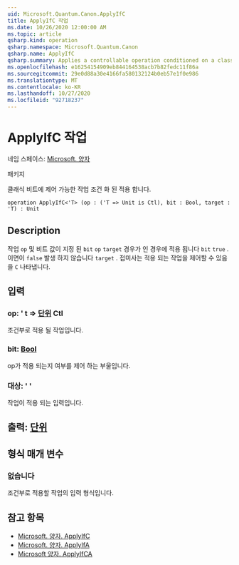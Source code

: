 ```yaml
---
uid: Microsoft.Quantum.Canon.ApplyIfC
title: ApplyIfC 작업
ms.date: 10/26/2020 12:00:00 AM
ms.topic: article
qsharp.kind: operation
qsharp.namespace: Microsoft.Quantum.Canon
qsharp.name: ApplyIfC
qsharp.summary: Applies a controllable operation conditioned on a classical bit.
ms.openlocfilehash: e16254154909eb844164538acb7b82fedc11f86a
ms.sourcegitcommit: 29e0d88a30e4166fa580132124b0eb57e1f0e986
ms.translationtype: MT
ms.contentlocale: ko-KR
ms.lasthandoff: 10/27/2020
ms.locfileid: "92718237"
---
```

# <a name="applyifc-operation"></a>ApplyIfC 작업

네임 스페이스: [Microsoft. 양자](xref:Microsoft.Quantum.Canon)

패키지 [](https://nuget.org/packages/)


클래식 비트에 제어 가능한 작업 조건 화 된 적용 합니다.

```qsharp
operation ApplyIfC<'T> (op : ('T => Unit is Ctl), bit : Bool, target : 'T) : Unit
```


## <a name="description"></a>Description

작업 `op` 및 비트 값이 지정 된 `bit` `op` `target` 경우가 인 경우에 적용 됩니다 `bit` `true` . 이면이 `false` 발생 하지 않습니다 `target` .
접미사는 적용 되는 작업을 제어할 수 있음을 `C` 나타냅니다.

## <a name="input"></a>입력

### <a name="op--t--unit-ctl"></a>op: ' t => [단위](xref:microsoft.quantum.lang-ref.unit) Ctl

조건부로 적용 될 작업입니다.


### <a name="bit--bool"></a>bit: [Bool](xref:microsoft.quantum.lang-ref.bool)

op가 적용 되는지 여부를 제어 하는 부울입니다.


### <a name="target--t"></a>대상: ' '

작업이 적용 되는 입력입니다.



## <a name="output--unit"></a>출력: [단위](xref:microsoft.quantum.lang-ref.unit)



## <a name="type-parameters"></a>형식 매개 변수

### <a name="t"></a>없습니다

조건부로 적용할 작업의 입력 형식입니다.

## <a name="see-also"></a>참고 항목

- [Microsoft. 양자. ApplyIfC](xref:Microsoft.Quantum.Canon.ApplyIfC)
- [Microsoft. 양자. ApplyIfA](xref:Microsoft.Quantum.Canon.ApplyIfA)
- [Microsoft 양자. ApplyIfCA](xref:Microsoft.Quantum.Canon.ApplyIfCA)